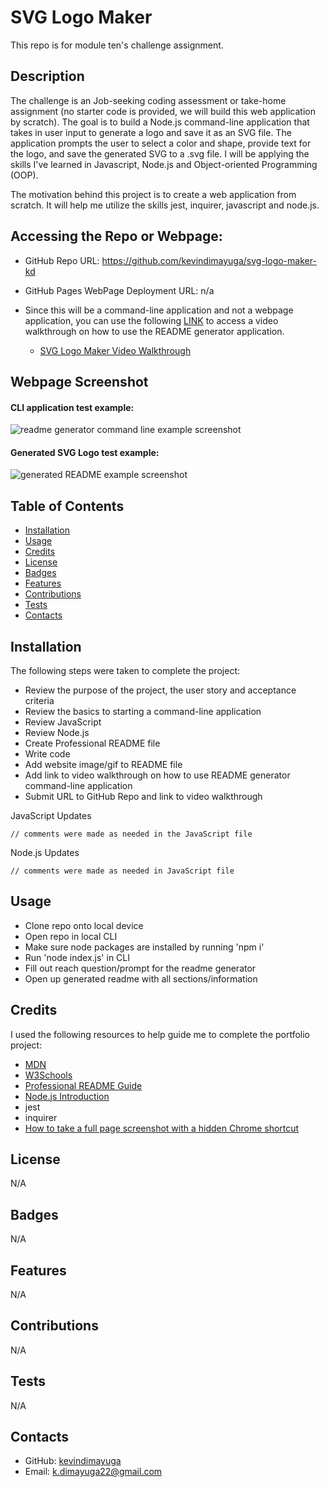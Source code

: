 # SVG Logo Maker

This repo is for module ten's challenge assignment.


## Description

The challenge is an Job-seeking coding assessment or take-home assignment (no starter code is provided, we will build this web application by scratch). The goal is to build a Node.js command-line application that takes in user input to generate a logo and save it as an SVG file. The application prompts the user to select a color and shape, provide text for the logo, and save the generated SVG to a .svg file. I will be applying the skills I've learned in Javascript, Node.js and Object-oriented Programming (OOP). 

The motivation behind this project is to create a web application from scratch. It will help me utilize the skills jest, inquirer, javascript and node.js.

## Accessing the Repo or Webpage:

- GitHub Repo URL: https://github.com/kevindimayuga/svg-logo-maker-kd
- GitHub Pages WebPage Deployment URL: n/a

- Since this will be a command-line application and not a webpage application, you can use the following [LINK](https://drive.google.com/file/d/1n4jqby6HYdnsotiH87S_bE5M_-LJ9Jzr/view) to access a video walkthrough on how to use the README generator application.
    - [SVG Logo Maker Video Walkthrough](https://drive.google.com/file/d/1n4jqby6HYdnsotiH87S_bE5M_-LJ9Jzr/view)

## Webpage Screenshot

#### CLI application test example:
![readme generator command line example screenshot](./assets/images/cli-application-test-kd.PNG)

#### Generated SVG Logo test example:
![generated README example screenshot](./assets/images/generated-readme-example-kd.PNG)

## Table of Contents

- [Installation](#installation)
- [Usage](#usage)
- [Credits](#credits)
- [License](#license)
- [Badges](#badges)
- [Features](#features)
- [Contributions](#contributions)
- [Tests](#tests)
- [Contacts](#Contacts)

## Installation

The following steps were taken to complete the project:
- Review the purpose of the project, the user story and acceptance criteria
- Review the basics to starting a command-line application
- Review JavaScript
- Review Node.js
- Create Professional README file
- Write code
- Add website image/gif to README file
- Add link to video walkthrough on how to use README generator command-line application
- Submit URL to GitHub Repo and link to video walkthrough

JavaScript Updates
```
// comments were made as needed in the JavaScript file
```

Node.js Updates
```
// comments were made as needed in JavaScript file
```

## Usage

- Clone repo onto local device
- Open repo in local CLI
- Make sure node packages are installed by running 'npm i'
- Run 'node index.js' in CLI
- Fill out reach question/prompt for the readme generator
- Open up generated readme with all sections/information

## Credits

I used the following resources to help guide me to complete the portfolio project:

- [MDN](https://developer.mozilla.org/en-US/)
- [W3Schools](https://www.w3schools.com/)
- [Professional README Guide](https://coding-boot-camp.github.io/full-stack/github/professional-readme-guide)
- [Node.js Introduction](https://www.w3schools.com/nodejs/nodejs_intro.asp)
- []() jest
- []() inquirer
- [How to take a full page screenshot with a hidden Chrome shortcut](https://zapier.com/blog/full-page-screenshots-in-chrome/)

## License

N/A

## Badges

N/A

## Features

N/A

## Contributions

N/A

## Tests

N/A

## Contacts

- GitHub: [kevindimayuga](https://github.com/kevindimayuga)
- Email: k.dimayuga22@gmail.com

